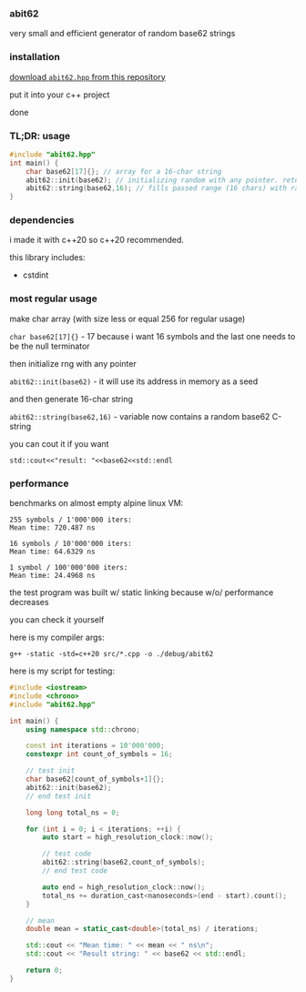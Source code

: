 ### abit62

very small and efficient generator of random base62 strings

### installation

[download `abit62.hpp` from this repository](/src/abit62.hpp)

put it into your c++ project

done

### TL;DR: usage

```cpp
#include "abit62.hpp"
int main() {
    char base62[17]{}; // array for a 16-char string
    abit62::init(base62); // initializing random with any pointer. returns bool as success/fail
    abit62::string(base62,16); // fills passed range (16 chars) with random base62. returns bool as success/fail
}
```

### dependencies

i made it with c++20 so c++20 recommended.

this library includes:
+ cstdint

### most regular usage

make char array (with size less or equal 256 for regular usage)

`char base62[17]{}` - 17 because i want 16 symbols and the last one needs to be the null terminator

then initialize rng with any pointer

`abit62::init(base62)` - it will use its address in memory as a seed

and then generate 16-char string

`abit62::string(base62,16)` - variable now contains a random base62 C-string

you can cout it if you want

`std::cout<<"result: "<<base62<<std::endl`

### performance

benchmarks on almost empty alpine linux VM:

```
255 symbols / 1'000'000 iters:
Mean time: 720.487 ns

16 symbols / 10'000'000 iters:
Mean time: 64.6329 ns

1 symbol / 100'000'000 iters:
Mean time: 24.4968 ns
```

the test program was built w/ static linking because w/o/ performance decreases

you can check it yourself

here is my compiler args:

`g++ -static -std=c++20 src/*.cpp -o ./debug/abit62`

here is my script for testing:

```cpp
#include <iostream>
#include <chrono>
#include "abit62.hpp"

int main() {
    using namespace std::chrono;

    const int iterations = 10'000'000;
    constexpr int count_of_symbols = 16;

    // test init
    char base62[count_of_symbols+1]{};
    abit62::init(base62);
    // end test init

    long long total_ns = 0;

    for (int i = 0; i < iterations; ++i) {
        auto start = high_resolution_clock::now();

        // test code
        abit62::string(base62,count_of_symbols);
        // end test code

        auto end = high_resolution_clock::now();
        total_ns += duration_cast<nanoseconds>(end - start).count();
    }

    // mean
    double mean = static_cast<double>(total_ns) / iterations;

    std::cout << "Mean time: " << mean << " ns\n";
    std::cout << "Result string: " << base62 << std::endl;

    return 0;
}
```

